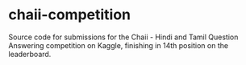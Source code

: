 # chaii-competition

Source code for submissions for the Chaii - Hindi and Tamil Question Answering competition on Kaggle, finishing in 14th position on the leaderboard.

